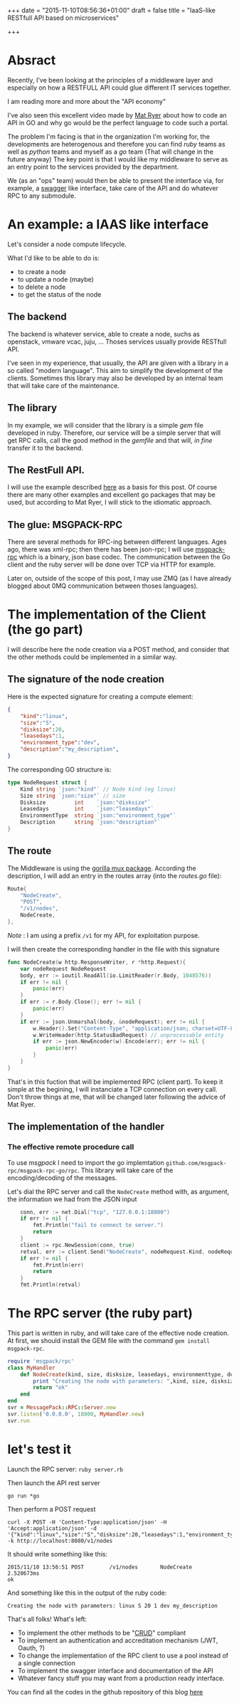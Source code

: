 +++
date = "2015-11-10T08:56:36+01:00"
draft = false
title = "IaaS-like RESTfull API based on microservices"

+++

# Absract

Recently, I've been looking at the principles of a middleware layer and especially on how a RESTFULL API could glue different IT services together.

I am reading more and more about the "API economy"

I've also seen this excellent video made by [Mat Ryer](https://www.youtube.com/watch?v=tIm8UkSf6RA&list=PLDWZ5uzn69ezRJYeWxYNRMYebvf8DerHd) about how to code an API in GO and why go would be the perfect language to code such a portal.

The problem I'm facing is that in the organization I'm working for, the developments are heterogenous and therefore you can find *ruby* teams as well as *python* teams and myself as a *go* team (That will change in the future anyway)
The key point is that I would like my middleware to serve as an entry point to the services provided by the department.

We (as an "ops" team) would then be able to present the interface via, for example, a [swagger](http://swagger.io) like interface, take care of the API and do whatever RPC to any submodule.

# An example: a IAAS like interface

Let's consider a node compute lifecycle.

What I'd like to be able to do is:

* to create a node
* to update a node (maybe)
* to delete a node
* to get the status of the node

## The backend

The backend is whatever service, able to create a node, suchs as openstack, vmware vcac, juju, ... 
Thoses services usually provide RESTfull API.

I've seen in my experience, that usually, the API are given with a library in a so called "modern language". 
This aim to simplify the development of the clients.
Sometimes this library may also be developed by an internal team that will take care of the maintenance.

## The library

In my example, we will consider that the library is a simple _gem_ file developed in ruby. 
Therefore, our service will be a simple server that will get RPC calls, call the good method in the _gemfile_ 
and that will, _in fine_ transfer it to the backend.

## The RestFull API.

I will use the example described [here](http://thenewstack.io/make-a-restful-json-api-go/) as a basis for this post.
Of course there are many other examples and excellent go packages that may be used, but according to Mat Ryer, I will stick to the idiomatic approach.

## The glue: MSGPACK-RPC

There are several methods for RPC-ing between different languages. Ages ago, there was xml-rpc; then there has been json-rpc; 
I will use [msgpack-rpc](https://github.com/msgpack-rpc/msgpack-rpc) which is a binary, json base codec.
The communication between the Go client and the ruby server will be done over TCP via HTTP for example.

Later on, outside of the scope of this post, I may use ZMQ (as I have already blogged about 0MQ communication between thoses languages).

# The implementation of the Client (the go part)

I will describe here the node creation via a POST method, and consider that the other methods could be implemented in a similar way.

## The signature of the node creation

Here is the expected signature for creating a compute element:

```json
{
    "kind":"linux",
    "size":"S",
    "disksize":20,
    "leasedays":1,
    "environment_type":"dev",
    "description":"my_description",
}
```

The corresponding GO structure is:

```go
type NodeRequest struct {
    Kind string `json:"kind"` // Node kind (eg linux)
    Size string `json:"size"` // size
    Disksize         int    `json:"disksize"`
    Leasedays        int    `json:"leasedays"`
    EnvironmentType  string `json:"environment_type"`
    Description      string `json:"description"`
}
```

## The route

The Middleware is using the [gorilla mux package](http://www.gorillatoolkit.org/pkg/mux). 
According the description, I will add an entry in the routes array (into the _routes.go_ file):

```go
Route{
    "NodeCreate",
    "POST",
    "/v1/nodes",
    NodeCreate,
},
```

*Note* : I am using a prefix `/v1` for my API, for exploitation purpose.

I will then create the corresponding handler in the file with this signature

```go
func NodeCreate(w http.ResponseWriter, r *http.Request){
    var nodeRequest NodeRequest
    body, err := ioutil.ReadAll(io.LimitReader(r.Body, 1048576))
    if err != nil {
        panic(err)
    }
    if err := r.Body.Close(); err != nil {
        panic(err)
    }
    if err := json.Unmarshal(body, &nodeRequest); err != nil {
        w.Header().Set("Content-Type", "application/json; charset=UTF-8")
        w.WriteHeader(http.StatusBadRequest) // unprocessable entity
        if err := json.NewEncoder(w).Encode(err); err != nil {
            panic(err)
        }
    }    
}
```

That's in this fuction that will be implemented RPC (client part). To keep it simple at the begining, 
I will instanciate a TCP connection on every call.
Don't throw things at me, that will be changed later following the advice of Mat Ryer.

## The implementation of the handler

### The effective remote procedure call

To use _msgpack_ I need to import the go implemtation `github.com/msgpack-rpc/msgpack-rpc-go/rpc`.
This library will take care of the encoding/decoding of the messages.

Let's dial the RPC server and call the `NodeCreate` method with, as argument, the information we had from the JSON input

```go
    conn, err := net.Dial("tcp", "127.0.0.1:18800")
    if err != nil {
        fmt.Println("fail to connect to server.")
        return
    }
    client := rpc.NewSession(conn, true)
    retval, err := client.Send("NodeCreate", nodeRequest.Kind, nodeRequest.Size, nodeRequest.Disksize, nodeRequest.Leasedays, nodeRequest.EnvironmentType, nodeRequest.Description)
    if err != nil {
        fmt.Println(err)
        return
    }
    fmt.Println(retval)
```
# The RPC server (the ruby part)

This part is written in ruby, and will take care of the effective node creation.
At first, we should install the GEM file with the command `gem install msgpack-rpc`.

```ruby
require 'msgpack/rpc'
class MyHandler
    def NodeCreate(kind, size, disksize, leasedays, environmenttype, description) 
        print "Creating the node with parameters: ",kind, size, disksize, leasedays, environmenttype, description
        return "ok"
    end
end
svr = MessagePack::RPC::Server.new
svr.listen('0.0.0.0', 18800, MyHandler.new)
svr.run
```

# let's test it

Launch the RPC server:
`ruby server.rb`

Then launch the API rest server

`go run *go`

Then perform a POST request

```shell
curl -X POST -H 'Content-Type:application/json' -H 'Accept:application/json' -d '{"kind":"linux","size":"S","disksize":20,"leasedays":1,"environment_type":"dev","description":"my_description"}' -k http://localhost:8080/v1/nodes
```

It should write something like this: 
```
2015/11/10 13:56:51 POST        /v1/nodes       NodeCreate      2.520673ms
ok
```

And something like this in the output of the ruby code:
```
Creating the node with parameters: linux S 20 1 dev my_description
```

That's all folks! What's left:

* To implement the other methods to be "[CRUD](https://en.wikipedia.org/wiki/Create,_read,_update_and_delete)" compliant
* To implement an authentication and accreditation mechanism (JWT, Oauth, ?)
* To change the implementation of the RPC client to use a pool instead of a single connection
* To implement the swagger interface and documentation of the API
* Whatever fancy stuff you may want from a production ready interface.

You can find all the codes in the github repository of this blog [here](https://github.com/owulveryck/blog/examples/simple_iaas)
